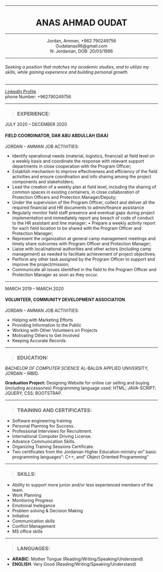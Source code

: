 -----

# <div align="center">**ANAS AHMAD OUDAT** </div>

-----

<div align="center">Jordan, Amman, +962 790249756<br> Oudatanas96@gmail.com<br> N: Jordanian, DOB: 20/03/1996 </div>

-----

###### Seeking a position that matches my academic studies, and to utilize my skills, while gaining experience and building personal growth.
-------

[LinkedIn Profile](www.linkedin.com/in/anas-ahmed-018599214)<br>
phone Number: +962790249756

-----
> ### EXPERIENCE: 
JULY 2020 – DECEMBER 2020
#### FIELD COORDINATOR, DAR ABU ABDULLAH (DAA)
JORDAN – AMMAN
JOB ACTIVITIES:
- Identify operational needs (material, logistics, financial) at field level on a weekly basis and coordinate the 
response with relevant support departments in close cooperation with the Program Officer;
- Establish mechanism to improve effectiveness and efficiency of the field activities and ensure coordination and 
info sharing among the project components and stakeholders;
- Lead the creation of a weekly plan at field level, including the sharing of common spaces in existing containers, 
in close collaboration of Protection Officers and Protection Manager/Deputy;
- Under the supervision of the Program Officer, collect and deliver all the required financial and HR documents to 
admin/finance assistance
- Regularly monitor field staff presence and eventual gaps during project implementation and immediately report 
any breach of code of conduct to the HR assistant and line manager;
• Prepare a weekly activity report for each field location to be shared with the Program Officer and Protection 
Manager;
- Represent the organization at general camp management meetings and timely share outcomes with Program 
Officer and Protection Manager;
- Liaise with local/national authorities and other actors (including camp management) as needed to facilitate 
achievement of project objectives;
- Perform any other task assigned by the Program Officer to support and improve the project/mission;
- Communicate all issues identified in the field to the Program Officer and Protection Manager as soon as they 
occur.

-----

MARCH 2019 – MARCH 2020
#### VOLUNTEER, COMMUNITY DEVELOPMENT ASSOCIATION
JORDAN – AMMAN
JOB ACTIVITIES:
- Helping with Marketing Efforts
- Providing Information to the Public
- Working with Other Volunteers on Projects
- Motivating Others to Get Involved
- Keeping Accurate Records.
- -----
> ### EDUCATION: ###

*BACHELOR OF COMPUTER SCIENCE*
AL-BALQ’A APPLIED UNIVERSITY, JORDAN – IRBID.

**Graduation Project:** Designing Website for online car selling and buying (including accessories) Programming language 
used: HTML; JAVA-SCRIPT; JQUERY; CSS; BOOTSTRAP.

-----
> ### TRAINING AND CERTIFICATES:

- Software engineering training
- Personal Planning for Success.
- Professional Interviews for Recruitment.
- International Computer Driving License.
- Advance Communication Skills.
- Organizing Training Sessions Certificate.
- Two certificates from the Jordanian Higher Education ministry on” basic programming languages”: C++; and” Object 
Oriented Programming”

-----

> ### SKILLS: 

- Ability to support more junior and/or less experienced members of the team. 
- Work Planning
- Monitoring Progress
- Emotional Inelegance
- Problem solving & Decision Making
- Initiative
- Communication skills
- Conflict Management 
- MS office skills

-----
> ### LANGUAGES: 

- **ARABIC**: Mother Tongue (Reading/Writing/Speaking/Understand) 
- **ENGLISH**: Very Good (Reading/Writing/Speaking/Understand)


